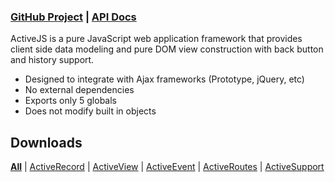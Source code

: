 ### [GitHub Project](http://github.com/aptana/activejs) | [API Docs](http://activejs.org/)

ActiveJS is a pure JavaScript web application framework that provides client side data modeling and pure DOM view construction with back button and history support.

- Designed to integrate with Ajax frameworks (Prototype, jQuery, etc)
- No external dependencies
- Exports only 5 globals
- Does not modify built in objects

Downloads
---------
**[All](http://activejs.org/downloads/active.js)** | 
[ActiveRecord](http://activejs.org/downloads/active_record.js) | 
[ActiveView](http://activejs.org/downloads/active_view.js) | 
[ActiveEvent](http://activejs.org/downloads/active_event.js) | 
[ActiveRoutes](http://activejs.org/downloads/active_routes.js) | 
[ActiveSupport](http://activejs.org/downloads/active_support.js)

